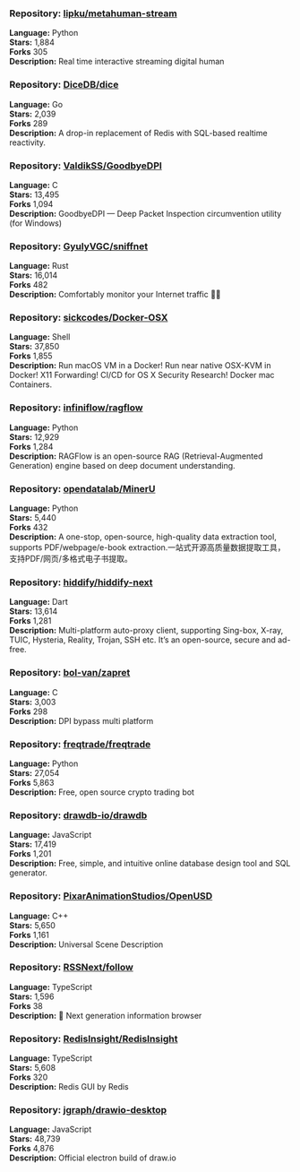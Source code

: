 ### **Repository:** [lipku/metahuman-stream](https://github.com/lipku/metahuman-stream)  

**Language:** Python  
**Stars:** 1,884  
**Forks** 305  
**Description:** Real time interactive streaming digital human  

### **Repository:** [DiceDB/dice](https://github.com/DiceDB/dice)  

**Language:** Go  
**Stars:** 2,039  
**Forks** 289  
**Description:** A drop-in replacement of Redis with SQL-based realtime reactivity.  

### **Repository:** [ValdikSS/GoodbyeDPI](https://github.com/ValdikSS/GoodbyeDPI)  

**Language:** C  
**Stars:** 13,495  
**Forks** 1,094  
**Description:** GoodbyeDPI — Deep Packet Inspection circumvention utility (for Windows)  

### **Repository:** [GyulyVGC/sniffnet](https://github.com/GyulyVGC/sniffnet)  

**Language:** Rust  
**Stars:** 16,014  
**Forks** 482  
**Description:** Comfortably monitor your Internet traffic 🕵️‍♂️  

### **Repository:** [sickcodes/Docker-OSX](https://github.com/sickcodes/Docker-OSX)  

**Language:** Shell  
**Stars:** 37,850  
**Forks** 1,855  
**Description:** Run macOS VM in a Docker! Run near native OSX-KVM in Docker! X11 Forwarding! CI/CD for OS X Security Research! Docker mac Containers.  

### **Repository:** [infiniflow/ragflow](https://github.com/infiniflow/ragflow)  

**Language:** Python  
**Stars:** 12,929  
**Forks** 1,284  
**Description:** RAGFlow is an open-source RAG (Retrieval-Augmented Generation) engine based on deep document understanding.  

### **Repository:** [opendatalab/MinerU](https://github.com/opendatalab/MinerU)  

**Language:** Python  
**Stars:** 5,440  
**Forks** 432  
**Description:** A one-stop, open-source, high-quality data extraction tool, supports PDF/webpage/e-book extraction.一站式开源高质量数据提取工具，支持PDF/网页/多格式电子书提取。  

### **Repository:** [hiddify/hiddify-next](https://github.com/hiddify/hiddify-next)  

**Language:** Dart  
**Stars:** 13,614  
**Forks** 1,281  
**Description:** Multi-platform auto-proxy client, supporting Sing-box, X-ray, TUIC, Hysteria, Reality, Trojan, SSH etc. It’s an open-source, secure and ad-free.  

### **Repository:** [bol-van/zapret](https://github.com/bol-van/zapret)  

**Language:** C  
**Stars:** 3,003  
**Forks** 298  
**Description:** DPI bypass multi platform  

### **Repository:** [freqtrade/freqtrade](https://github.com/freqtrade/freqtrade)  

**Language:** Python  
**Stars:** 27,054  
**Forks** 5,863  
**Description:** Free, open source crypto trading bot  

### **Repository:** [drawdb-io/drawdb](https://github.com/drawdb-io/drawdb)  

**Language:** JavaScript  
**Stars:** 17,419  
**Forks** 1,201  
**Description:** Free, simple, and intuitive online database design tool and SQL generator.  

### **Repository:** [PixarAnimationStudios/OpenUSD](https://github.com/PixarAnimationStudios/OpenUSD)  

**Language:** C++  
**Stars:** 5,650  
**Forks** 1,161  
**Description:** Universal Scene Description  

### **Repository:** [RSSNext/follow](https://github.com/RSSNext/follow)  

**Language:** TypeScript  
**Stars:** 1,596  
**Forks** 38  
**Description:** 🧡 Next generation information browser  

### **Repository:** [RedisInsight/RedisInsight](https://github.com/RedisInsight/RedisInsight)  

**Language:** TypeScript  
**Stars:** 5,608  
**Forks** 320  
**Description:** Redis GUI by Redis  

### **Repository:** [jgraph/drawio-desktop](https://github.com/jgraph/drawio-desktop)  

**Language:** JavaScript  
**Stars:** 48,739  
**Forks** 4,876  
**Description:** Official electron build of draw.io  

